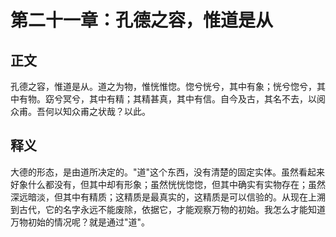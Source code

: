 # 第二十一章：孔德之容，惟道是从

## 正文
孔德之容，惟道是从。道之为物，惟恍惟惚。惚兮恍兮，其中有象；恍兮惚兮，其中有物。窈兮冥兮，其中有精；其精甚真，其中有信。自今及古，其名不去，以阅众甫。吾何以知众甫之状哉？以此。

## 释义
大德的形态，是由道所决定的。"道"这个东西，没有清楚的固定实体。虽然看起来好象什么都没有，但其中却有形象；虽然恍恍惚惚，但其中确实有实物存在；虽然深远暗淡，但其中有精质；这精质是最真实的，这精质是可以信验的。从现在上溯到古代，它的名字永远不能废除，依据它，才能观察万物的初始。我怎么才能知道万物初始的情况呢？就是通过"道"。